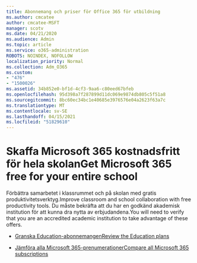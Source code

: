 ```yaml
---
title: Abonnemang och priser för Office 365 för utbildning
ms.author: cmcatee
author: cmcatee-MSFT
manager: scotv
ms.date: 04/21/2020
ms.audience: Admin
ms.topic: article
ms.service: o365-administration
ROBOTS: NOINDEX, NOFOLLOW
localization_priority: Normal
ms.collection: Adm_O365
ms.custom:
- "476"
- "1500026"
ms.assetid: 34b852e0-bf1d-4cf3-9aa6-c80eed67bfeb
ms.openlocfilehash: 95d398a7f287899d11dc069e9874db805c5f51a8
ms.sourcegitcommit: 8bc60ec34bc1e40685e3976576e04a2623f63a7c
ms.translationtype: MT
ms.contentlocale: sv-SE
ms.lasthandoff: 04/15/2021
ms.locfileid: "51829610"
---
```

# <a name="get-microsoft-365-free-for-your-entire-school"></a><span data-ttu-id="eddf6-102">Skaffa Microsoft 365 kostnadsfritt för hela skolan</span><span class="sxs-lookup"><span data-stu-id="eddf6-102">Get Microsoft 365 free for your entire school</span></span>

<span data-ttu-id="eddf6-103">Förbättra samarbetet i klassrummet och på skolan med gratis produktivitetsverktyg.</span><span class="sxs-lookup"><span data-stu-id="eddf6-103">Improve classroom and school collaboration with free productivity tools.</span></span> <span data-ttu-id="eddf6-104">Du måste bekräfta att du har en godkänd akademisk institution för att kunna dra nytta av erbjudandena.</span><span class="sxs-lookup"><span data-stu-id="eddf6-104">You will need to verify that you are an accredited academic institution to take advantage of these offers.</span></span>
  
- [<span data-ttu-id="eddf6-105">Granska Education-abonnemangen</span><span class="sxs-lookup"><span data-stu-id="eddf6-105">Review the Education plans</span></span>](https://products.office.com/academic/compare-office-365-education-plans)

- [<span data-ttu-id="eddf6-106">Jämföra alla Microsoft 365-prenumerationer</span><span class="sxs-lookup"><span data-stu-id="eddf6-106">Compare all Microsoft 365 subscriptions</span></span>](https://products.office.com/business/compare-more-office-365-for-business-plans)